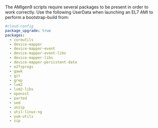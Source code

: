The AMIgen9 scripts require several packages to be present in order to work correctly. Use the following UserData when launching an EL7 AMI to perform a bootstrap-build from:

```yaml
#cloud-config
package_upgrade: true
packages:
  - coreutils
  - device-mapper
  - device-mapper-event
  - device-mapper-event-libs
  - device-mapper-libs
  - device-mapper-persistent-data
  - e2fsprogs
  - gawk
  - git
  - grep
  - lvm2
  - lvm2-libs
  - openssl
  - parted
  - sed
  - unzip
  - util-linux-ng
  - yum-utils
  - zip
```
